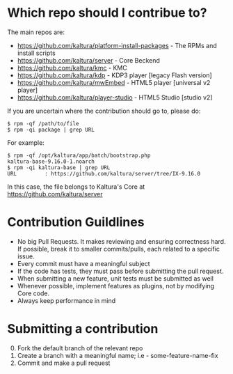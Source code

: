 Which repo should I contribue to?
=================================
The main repos are:

* https://github.com/kaltura/platform-install-packages - The RPMs and install scripts
* https://github.com/kaltura/server - Core Beckend
* https://github.com/kaltura/kmc - KMC
* https://github.com/kaltura/kdp - KDP3 player [legacy Flash version]
* https://github.com/kaltura/mwEmbed - HTML5 player [universal v2 player]
* https://github.com/kaltura/player-studio - HTML5 Studio [studio v2]

If you are uncertain where the contribution should go to, please do:
```
$ rpm -qf /path/to/file
$ rpm -qi package | grep URL
```
For example:
```
$ rpm -qf /opt/kaltura/app/batch/bootstrap.php 
kaltura-base-9.16.0-1.noarch
$ rpm -qi kaltura-base | grep URL
URL         : https://github.com/kaltura/server/tree/IX-9.16.0
```

In this case, the file belongs to Kaltura's Core at https://github.com/kaltura/server

Contribution Guildlines
=======================
* No big Pull Requests. It makes reviewing and ensuring correctness hard. If possible, break it to smaller commits/pulls, each related to a specific issue.
* Every commit must have a meaningful subject
* If the code has tests, they must pass before submitting the pull request.
* When submitting a new feature, unit tests must be submitted as well
* Whenever possible, implement features as plugins, not by modifying Core code.
* Always keep performance in mind 

Submitting a contribution
=========================
0. Fork the default branch of the relevant repo
1. Create a branch with a meaningful name; i.e - some-feature-name-fix
2. Commit and make a pull request

